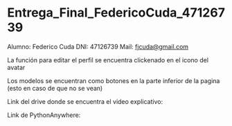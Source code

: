 # Entrega_Final_FedericoCuda_47126739

Alumno: Federico Cuda
DNI: 47126739
Mail: fjcuda@gmail.com

La función para editar el perfil se encuentra clickenado en el icono del avatar

Los modelos se encuentran como botones en la parte inferior de la pagina (esto en caso de que no se vean)

Link del drive donde se encuentra el video explicativo:

Link de PythonAnywhere: